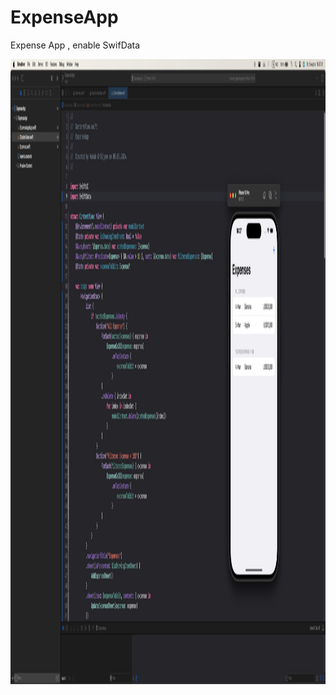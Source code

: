 # ExpenseApp
Expense App , enable SwifData

<div id="stat" align="center">


<img src="https://github.com/HakobGhlijyan/ExpenseApp/blob/main/ExampleFile/ph1.png" alt="The Unlimited" height="1000" />

 
</div>


